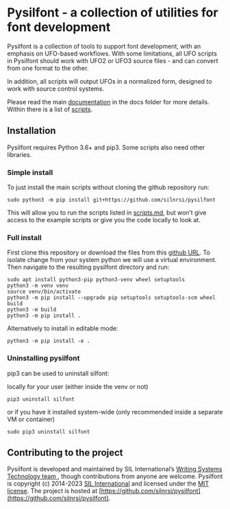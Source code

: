 # Pysilfont - a collection of utilities for font development

Pysilfont is a collection of tools to support font development, with an emphasis on UFO-based workflows. With some limitations, all UFO scripts in Pysilfont should work with UFO2 or UFO3 source files - and can convert from one format to the other.

In addition, all scripts will output UFOs in a normalized form, designed to work with source control systems.

Please read the main [documentation](docs/docs.md) in the docs folder for more details. Within there is a list of [scripts](docs/scripts.md).

## Installation

Pysilfont requires Python 3.6+ and pip3. Some scripts also need other libraries.

### Simple install
To just install the main scripts without cloning the github repository run:
```
sudo python3 -m pip install git+https://github.com/silnrsi/pysilfont
```

This will allow you to run the scripts listed in [scripts.md](docs/scripts.md), but won’t give access
to the example scripts or give you the code locally to look at.

### Full install

First clone this repository or download the files from this [github URL](https://github.com/silnrsi/pysilfont). To isolate change from your system python we will use a virtual environment.
Then navigate to the resulting pysilfont directory and run:
```
sudo apt install python3-pip python3-venv wheel setuptools
python3 -m venv venv
source venv/bin/activate
python3 -m pip install --upgrade pip setuptools setuptools-scm wheel build
python3 -m build
python3 -m pip install .
```

Alternatively to install in editable mode:
```
python3 -m pip install -e .
```

### Uninstalling pysilfont

pip3 can be used to uninstall silfont:

locally for your user (either inside the venv or not)
```
pip3 uninstall silfont
```

or if you have it installed system-wide (only recommended inside a separate VM or container)
```
sudo pip3 uninstall silfont
```


## Contributing to the project

Pysilfont is developed and maintained by SIL International’s [Writing Systems Technology team ](https://software.sil.org/wstech/), though contributions from anyone are welcome. Pysilfont is copyright (c) 2014-2023 [SIL International](https://www.sil.org) and licensed under the [MIT license](https://en.wikipedia.org/wiki/MIT_License). The project is hosted at [https://github.com/silnrsi/pysilfont](https://github.com/silnrsi/pysilfont).
